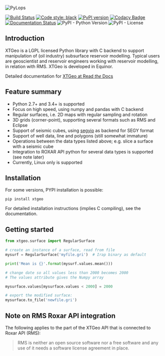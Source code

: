 ![PyLops](https://github.com/equinor/xtgeo/blob/master/docs/images/xtgeo_logo.svg)

[![Build Status](https://travis-ci.com/equinor/xtgeo.svg?branch=master)](https://travis-ci.com/equinor/xtgeo)
[![Code style: black](https://img.shields.io/badge/code%20style-black-000000.svg)](https://github.com/python/black)
[![PyPI version](https://badge.fury.io/py/xtgeo.svg)](https://badge.fury.io/py/xtgeo)
[![Codacy Badge](https://api.codacy.com/project/badge/Grade/c209aeed6a2a40b08ea859aeadf31cb0)](https://www.codacy.com/app/jcrivenaes/xtgeo?utm_source=github.com&amp;utm_medium=referral&amp;utm_content=equinor/xtgeo&amp;utm_campaign=Badge_Grade)
[![Documentation Status](https://readthedocs.org/projects/xtgeo/badge/?version=latest)](https://xtgeo.readthedocs.io/en/latest/?badge=latest)
![PyPI - Python Version](https://img.shields.io/pypi/pyversions/xtgeo.svg)
![PyPI - License](https://img.shields.io/pypi/l/xtgeo.svg)

## Introduction ##

XTGeo is a LGPL licensed Python library with C backend to support
manipulation of (oil industry) subsurface reservoir modelling. Typical
users are geoscientist and reservoir engineers working with
reservoir modelling, in relation with RMS. XTGeo is developed in Equinor.

Detailed documentation for [XTGeo at Read *the* Docs](https://xtgeo.readthedocs.io)

## Feature summary ##

   * Python 2.7+ and 3.4+ is supported
   * Focus on high speed, using numpy and pandas with C backend
   * Regular surfaces, i.e. 2D maps with regular sampling and rotation
   * 3D grids (corner-point), supporting several formats such as
     RMS and Eclipse
   * Support of seismic cubes, using
     [segyio](https://github.com/equinor/segyio) as backend for SEGY format
   * Support of well data, line and polygons (still somewhat immature)
   * Operations between the data types listed above; e.g. slice a surface
     with a seismic cube
   * Integration to ROXAR API python for several data types is supported
     (see note later)
   * Currently, Linux only is supported

## Installation ##

For some versions, PYPI installation is possible:

```
pip install xtgeo
```
For detailed installation instructions (implies C compiling), see
the documentation.

## Getting started ##

```python
from xtgeo.surface import RegularSurface

# create an instance of a surface, read from file
mysurf = RegularSurface('myfile.gri')  # Irap binary as default

print('Mean is {}'.format(mysurf.values.mean()))

# change date so all values less than 2000 becomes 2000
# The values attribute gives the Numpy array

mysurface.values[mysurface.values < 2000] = 2000

# export the modified surface:
mysurface.to_file('newfile.gri')
```

## Note on RMS Roxar API integration ##

The following applies to the part of the XTGeo API that is
connected to Roxar API (RMS):

> RMS is neither an open source software nor a free software and
> any use of it needs a software license agreement in place.
